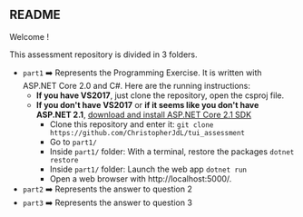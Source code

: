 ## README ##

Welcome ! 

This assessment repository is divided in 3 folders.

- `part1` :arrow_right: Represents the Programming Exercise. It is written with ASP.NET Core 2.0 and C#. Here are the running instructions:
  - **If you have VS2017**, just clone the repository, open the csproj file.
  - **If you don't have VS2017** or **if it seems like you don't have ASP.NET 2.1**, [download and install ASP.NET Core 2.1 SDK](https://www.microsoft.com/net/download/windows)
    - Clone this repository and enter it: `git clone https://github.com/ChristopherJdL/tui_assessment`
    - Go to `part1/`
    - Inside `part1/` folder: With a terminal, restore the packages `dotnet restore`
    - Inside `part1/` folder: Launch the web app `dotnet run`
    - Open a web browser with http://localhost:5000/.
- `part2` :arrow_right: Represents the answer to question 2
- `part3` :arrow_right: Represents the answer to question 3